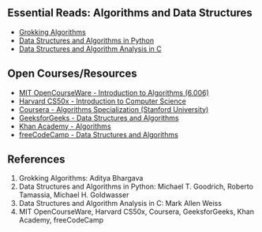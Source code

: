 ## Essential Reads: Algorithms and Data Structures

- [Grokking Algorithms](https://edu.anarcho-copy.org/Algorithm/grokking-algorithms-illustrated-programmers-curious.pdf)
- [Data Structures and Algorithms in Python](https://ia601807.us.archive.org/26/items/data-structures-and-algorithms-in-python-pdfdrive/Data%20Structures%20and%20Algorithms%20in%20Python%20%28%20PDFDrive%20%29.pdf)
- [Data Structures and Algorithm Analysis in C](https://patilsai.wordpress.com/wp-content/uploads/2019/07/data_structures_and_algorithm_analysis_in_c.pdf)

## Open Courses/Resources

- [MIT OpenCourseWare - Introduction to Algorithms (6.006)](https://ocw.mit.edu/courses/electrical-engineering-and-computer-science/6-006-introduction-to-algorithms-fall-2011/)
- [Harvard CS50x - Introduction to Computer Science](https://cs50.harvard.edu/x/)
- [Coursera - Algorithms Specialization (Stanford University)](https://www.coursera.org/specializations/algorithms)
- [GeeksforGeeks - Data Structures and Algorithms](https://www.geeksforgeeks.org/data-structures/)
- [Khan Academy - Algorithms](https://www.khanacademy.org/computing/computer-science/algorithms)
- [freeCodeCamp - Data Structures and Algorithms](https://www.freecodecamp.org/news/tag/algorithms/)
  
## References
1. Grokking Algorithms: Aditya Bhargava  
2. Data Structures and Algorithms in Python: Michael T. Goodrich, Roberto Tamassia, Michael H. Goldwasser  
3. Data Structures and Algorithm Analysis in C: Mark Allen Weiss  
4. MIT OpenCourseWare, Harvard CS50x, Coursera, GeeksforGeeks, Khan Academy, freeCodeCamp
